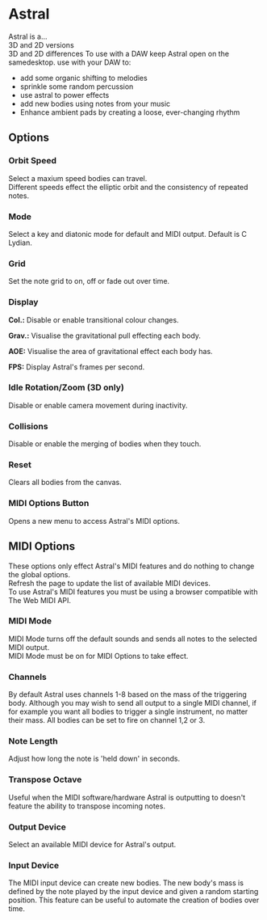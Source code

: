 # Astral

Astral is a...  
3D and 2D versions  
3D and 2D differences
To use with a DAW keep Astral open on the samedesktop.
use with your DAW to:
- add some organic shifting to melodies
- sprinkle some random percussion
- use astral to power effects
- add new bodies using notes from your music
- Enhance ambient pads by creating a loose, ever-changing rhythm

## Options

### Orbit Speed

Select a maxium speed bodies can travel.  
Different speeds effect the elliptic orbit and the consistency of repeated notes.

### Mode

Select a key and diatonic mode for default and MIDI output. 
Default is C Lydian.

### Grid

Set the note grid to on, off or fade out over time.

### Display

**Col.:** Disable or enable transitional colour changes.

**Grav.:** Visualise the gravitational pull effecting each body.

**AOE:** Visualise the area of gravitational effect each body has.

**FPS:** Display Astral's frames per second.

### Idle Rotation/Zoom (3D only)

Disable or enable camera movement during inactivity.

### Collisions

Disable or enable the merging of bodies when they touch.

### Reset

Clears all bodies from the canvas.

### MIDI Options Button

Opens a new menu to access Astral's MIDI options.

## MIDI Options

These options only effect Astral's MIDI features and do nothing to change the global options.  
Refresh the page to update the list of available MIDI devices.  
To use Astral's MIDI features you must be using a browser compatible with The Web MIDI API.

### MIDI Mode

MIDI Mode turns off the default sounds and sends all notes to the selected MIDI output.  
MIDI Mode must be on for MIDI Options to take effect.

### Channels

By default Astral uses channels 1-8 based on the mass of the triggering body. Although you may wish to send all output to a single MIDI channel, if for example you want all bodies to trigger a single instrument, no matter their mass. All bodies can be set to fire on channel 1,2 or 3.

### Note Length

Adjust how long the note is 'held down' in seconds.

### Transpose Octave

Useful when the MIDI software/hardware Astral is outputting to doesn't feature the ability to transpose incoming notes.

### Output Device

Select an available MIDI device for Astral's output.

### Input Device

The MIDI input device can create new bodies. The new body's mass is defined by the note played by the input device and given a random starting position. This feature can be useful to automate the creation of bodies over time.
